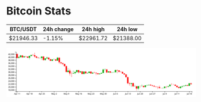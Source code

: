 # Bitcoin Stats

BTC/USDT|24h change|24h high|24h low|
|---|---|---|---|
|$21946.33|-1.15%|$22961.72|$21388.00|

<img src="./chart.svg">

